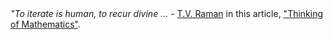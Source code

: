 <html><body><i>"To iterate is human, to recur divine … </i> - <a href="http://emacspeak.sourceforge.net/raman">T.V. Raman</a> in this article, <a href="http://emacspeak.sourceforge.net/raman/publications/thinking-of-math/thinking-of-math.html"> "Thinking of Mathematics"</a>.</body></html>